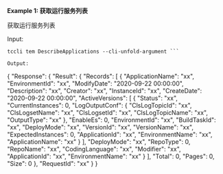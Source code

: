 **Example 1: 获取运行服务列表**

获取运行服务列表

Input: 

```
tccli tem DescribeApplications --cli-unfold-argument ```

Output: 
```
{
    "Response": {
        "Result": {
            "Records": [
                {
                    "ApplicationName": "xx",
                    "EnvironmentId": "xx",
                    "ModifyDate": "2020-09-22 00:00:00",
                    "Description": "xx",
                    "Creator": "xx",
                    "InstanceId": "xx",
                    "CreateDate": "2020-09-22 00:00:00",
                    "ActiveVersions": [
                        {
                            "Status": "xx",
                            "CurrentInstances": 0,
                            "LogOutputConf": {
                                "ClsLogTopicId": "xx",
                                "ClsLogsetName": "xx",
                                "ClsLogsetId": "xx",
                                "ClsLogTopicName": "xx",
                                "OutputType": "xx"
                            },
                            "EnableEs": 0,
                            "EnvironmentId": "xx",
                            "BuildTaskId": "xx",
                            "DeployMode": "xx",
                            "VersionId": "xx",
                            "VersionName": "xx",
                            "ExpectedInstances": 0,
                            "ApplicationId": "xx",
                            "EnvironmentName": "xx",
                            "ApplicationName": "xx"
                        }
                    ],
                    "DeployMode": "xx",
                    "RepoType": 0,
                    "RepoName": "xx",
                    "CodingLanguage": "xx",
                    "Modifier": "xx",
                    "ApplicationId": "xx",
                    "EnvironmentName": "xx"
                }
            ],
            "Total": 0,
            "Pages": 0,
            "Size": 0
        },
        "RequestId": "xx"
    }
}
```

